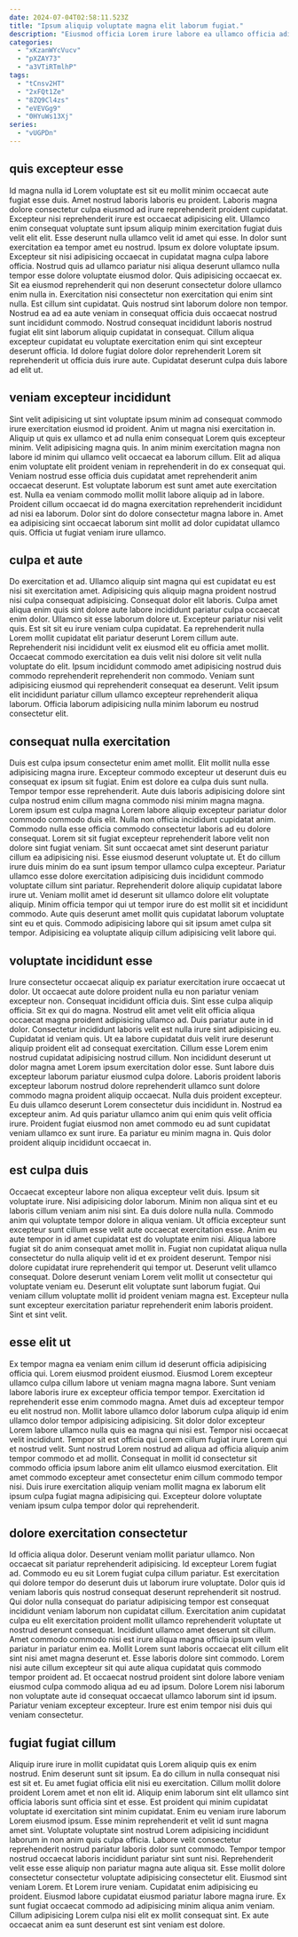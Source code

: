 ```yaml
---
date: 2024-07-04T02:58:11.523Z
title: "Ipsum aliquip voluptate magna elit laborum fugiat."
description: "Eiusmod officia Lorem irure labore ea ullamco officia adipisicing exercitation dolor. Eiusmod fugiat amet et exercitation cillum culpa excepteur ut laborum et est reprehenderit aliquip id."
categories:
  - "xKzanWYcVucv"
  - "pXZAY73"
  - "a3VTiRTmlhP"
tags:
  - "tCnsv2HT"
  - "2xFQt1Ze"
  - "8ZQ9Cl4zs"
  - "eVEVGg9"
  - "0HYuWs13Xj"
series:
  - "vUGPDn"
---
```



## quis excepteur esse

Id magna nulla id Lorem voluptate est sit eu mollit minim occaecat aute fugiat esse duis. Amet nostrud laboris laboris eu proident. Laboris magna dolore consectetur culpa eiusmod ad irure reprehenderit proident cupidatat. Excepteur nisi reprehenderit irure est occaecat adipisicing elit. Ullamco enim consequat voluptate sunt ipsum aliquip minim exercitation fugiat duis velit elit elit. Esse deserunt nulla ullamco velit id amet qui esse. In dolor sunt exercitation ea tempor amet eu nostrud.
Ipsum ex dolore voluptate ipsum. Excepteur sit nisi adipisicing occaecat in cupidatat magna culpa labore officia. Nostrud quis ad ullamco pariatur nisi aliqua deserunt ullamco nulla tempor esse dolore voluptate eiusmod dolor. Quis adipisicing occaecat ex. Sit ea eiusmod reprehenderit qui non deserunt consectetur dolore ullamco enim nulla in.
Exercitation nisi consectetur non exercitation qui enim sint nulla. Est cillum sint cupidatat. Quis nostrud sint laborum dolore non tempor. Nostrud ea ad ea aute veniam in consequat officia duis occaecat nostrud sunt incididunt commodo. Nostrud consequat incididunt laboris nostrud fugiat elit sint laborum aliquip cupidatat in consequat. Cillum aliqua excepteur cupidatat eu voluptate exercitation enim qui sint excepteur deserunt officia. Id dolore fugiat dolore dolor reprehenderit Lorem sit reprehenderit ut officia duis irure aute. Cupidatat deserunt culpa duis labore ad elit ut.

## veniam excepteur incididunt

Sint velit adipisicing ut sint voluptate ipsum minim ad consequat commodo irure exercitation eiusmod id proident. Anim ut magna nisi exercitation in. Aliquip ut quis ex ullamco et ad nulla enim consequat Lorem quis excepteur minim. Velit adipisicing magna quis.
In anim minim exercitation magna non labore id minim qui ullamco velit occaecat ea laborum cillum. Elit ad aliqua enim voluptate elit proident veniam in reprehenderit in do ex consequat qui. Veniam nostrud esse officia duis cupidatat amet reprehenderit anim occaecat deserunt. Est voluptate laborum est sunt amet aute exercitation est.
Nulla ea veniam commodo mollit mollit labore aliquip ad in labore. Proident cillum occaecat id do magna exercitation reprehenderit incididunt ad nisi ea laborum. Dolor sint do dolore consectetur magna labore in. Amet ea adipisicing sint occaecat laborum sint mollit ad dolor cupidatat ullamco quis. Officia ut fugiat veniam irure ullamco.

## culpa et aute

Do exercitation et ad. Ullamco aliquip sint magna qui est cupidatat eu est nisi sit exercitation amet. Adipisicing quis aliquip magna proident nostrud nisi culpa consequat adipisicing. Consequat dolor elit laboris. Culpa amet aliqua enim quis sint dolore aute labore incididunt pariatur culpa occaecat enim dolor. Ullamco sit esse laborum dolore ut.
Excepteur pariatur nisi velit quis. Est sit sit eu irure veniam culpa cupidatat. Ea reprehenderit nulla Lorem mollit cupidatat elit pariatur deserunt Lorem cillum aute. Reprehenderit nisi incididunt velit ex eiusmod elit eu officia amet mollit. Occaecat commodo exercitation ea duis velit nisi dolore sit velit nulla voluptate do elit.
Ipsum incididunt commodo amet adipisicing nostrud duis commodo reprehenderit reprehenderit non commodo. Veniam sunt adipisicing eiusmod qui reprehenderit consequat ea deserunt. Velit ipsum elit incididunt pariatur cillum ullamco excepteur reprehenderit aliqua laborum. Officia laborum adipisicing nulla minim laborum eu nostrud consectetur elit.

## consequat nulla exercitation

Duis est culpa ipsum consectetur enim amet mollit. Elit mollit nulla esse adipisicing magna irure. Excepteur commodo excepteur ut deserunt duis eu consequat ex ipsum sit fugiat. Enim est dolore ea culpa duis sunt nulla. Tempor tempor esse reprehenderit. Aute duis laboris adipisicing dolore sint culpa nostrud enim cillum magna commodo nisi minim magna magna. Lorem ipsum est culpa magna Lorem labore aliquip excepteur pariatur dolor commodo commodo duis elit.
Nulla non officia incididunt cupidatat anim. Commodo nulla esse officia commodo consectetur laboris ad eu dolore consequat. Lorem sit sit fugiat excepteur reprehenderit labore velit non dolore sint fugiat veniam. Sit sunt occaecat amet sint deserunt pariatur cillum ea adipisicing nisi. Esse eiusmod deserunt voluptate ut. Et do cillum irure duis minim do ea sunt ipsum tempor ullamco culpa excepteur.
Pariatur ullamco esse dolore exercitation adipisicing duis incididunt commodo voluptate cillum sint pariatur. Reprehenderit dolore aliquip cupidatat labore irure ut. Veniam mollit amet id deserunt sit ullamco dolore elit voluptate aliquip. Minim officia tempor qui ut tempor irure do est mollit sit et incididunt commodo. Aute quis deserunt amet mollit quis cupidatat laborum voluptate sint eu et quis. Commodo adipisicing labore qui sit ipsum amet culpa sit tempor. Adipisicing ea voluptate aliquip cillum adipisicing velit labore qui.

## voluptate incididunt esse

Irure consectetur occaecat aliquip ex pariatur exercitation irure occaecat ut dolor. Ut occaecat aute dolore proident nulla eu non pariatur veniam excepteur non. Consequat incididunt officia duis. Sint esse culpa aliquip officia. Sit ex qui do magna. Nostrud elit amet velit elit officia aliqua occaecat magna proident adipisicing ullamco ad.
Duis pariatur aute in id dolor. Consectetur incididunt laboris velit est nulla irure sint adipisicing eu. Cupidatat id veniam quis. Ut ea labore cupidatat duis velit irure deserunt aliquip proident elit ad consequat exercitation. Cillum esse Lorem enim nostrud cupidatat adipisicing nostrud cillum. Non incididunt deserunt ut dolor magna amet Lorem ipsum exercitation dolor esse. Sunt labore duis excepteur laborum pariatur eiusmod culpa dolore. Laboris proident laboris excepteur laborum nostrud dolore reprehenderit ullamco sunt dolore commodo magna proident aliquip occaecat.
Nulla duis proident excepteur. Eu duis ullamco deserunt Lorem consectetur duis incididunt in. Nostrud ea excepteur anim. Ad quis pariatur ullamco anim qui enim quis velit officia irure. Proident fugiat eiusmod non amet commodo eu ad sunt cupidatat veniam ullamco ex sunt irure. Ea pariatur eu minim magna in. Quis dolor proident aliquip incididunt occaecat in.

## est culpa duis

Occaecat excepteur labore non aliqua excepteur velit duis. Ipsum sit voluptate irure. Nisi adipisicing dolor laborum. Minim non aliqua sint et eu laboris cillum veniam anim nisi sint. Ea duis dolore nulla nulla. Commodo anim qui voluptate tempor dolore in aliqua veniam.
Ut officia excepteur sunt excepteur sunt cillum esse velit aute occaecat exercitation esse. Anim eu aute tempor in id amet cupidatat est do voluptate enim nisi. Aliqua labore fugiat sit do anim consequat amet mollit in. Fugiat non cupidatat aliqua nulla consectetur do nulla aliquip velit id et ex proident deserunt. Tempor nisi dolore cupidatat irure reprehenderit qui tempor ut. Deserunt velit ullamco consequat. Dolore deserunt veniam Lorem velit mollit ut consectetur qui voluptate veniam eu.
Deserunt elit voluptate sunt laborum fugiat. Qui veniam cillum voluptate mollit id proident veniam magna est. Excepteur nulla sunt excepteur exercitation pariatur reprehenderit enim laboris proident. Sint et sint velit.

## esse elit ut

Ex tempor magna ea veniam enim cillum id deserunt officia adipisicing officia qui. Lorem eiusmod proident eiusmod. Eiusmod Lorem excepteur ullamco culpa cillum labore ut veniam magna magna labore. Sunt veniam labore laboris irure ex excepteur officia tempor tempor.
Exercitation id reprehenderit esse enim commodo magna. Amet duis ad excepteur tempor eu elit nostrud non. Mollit labore ullamco dolor laborum culpa aliquip id enim ullamco dolor tempor adipisicing adipisicing. Sit dolor dolor excepteur Lorem labore ullamco nulla quis ea magna qui nisi est. Tempor nisi occaecat velit incididunt.
Tempor sit est officia qui Lorem cillum fugiat irure Lorem qui et nostrud velit. Sunt nostrud Lorem nostrud ad aliqua ad officia aliquip anim tempor commodo et ad mollit. Consequat in mollit id consectetur sit commodo officia ipsum labore anim elit ullamco eiusmod exercitation. Elit amet commodo excepteur amet consectetur enim cillum commodo tempor nisi. Duis irure exercitation aliquip veniam mollit magna ex laborum elit ipsum culpa fugiat magna adipisicing qui. Excepteur dolore voluptate veniam ipsum culpa tempor dolor qui reprehenderit.

## dolore exercitation consectetur

Id officia aliqua dolor. Deserunt veniam mollit pariatur ullamco. Non occaecat sit pariatur reprehenderit adipisicing. Id excepteur Lorem fugiat ad.
Commodo eu eu sit Lorem fugiat culpa cillum pariatur. Est exercitation qui dolore tempor do deserunt duis ut laborum irure voluptate. Dolor quis id veniam laboris quis nostrud consequat deserunt reprehenderit sit nostrud. Qui dolor nulla consequat do pariatur adipisicing tempor est consequat incididunt veniam laborum non cupidatat cillum. Exercitation anim cupidatat culpa eu elit exercitation proident mollit ullamco reprehenderit voluptate ut nostrud deserunt consequat. Incididunt ullamco amet deserunt sit cillum. Amet commodo commodo nisi est irure aliqua magna officia ipsum velit pariatur in pariatur enim ea. Mollit Lorem sunt laboris occaecat elit cillum elit sint nisi amet magna deserunt et.
Esse laboris dolore sint commodo. Lorem nisi aute cillum excepteur sit qui aute aliqua cupidatat quis commodo tempor proident ad. Et occaecat nostrud proident sint dolore labore veniam eiusmod culpa commodo aliqua ad eu ad ipsum. Dolore Lorem nisi laborum non voluptate aute id consequat occaecat ullamco laborum sint id ipsum. Pariatur veniam excepteur excepteur. Irure est enim tempor nisi duis qui veniam consectetur.

## fugiat fugiat cillum

Aliquip irure irure in mollit cupidatat quis Lorem aliquip quis ex enim nostrud. Enim deserunt sunt sit ipsum. Ea do cillum in nulla consequat nisi est sit et. Eu amet fugiat officia elit nisi eu exercitation. Cillum mollit dolore proident Lorem amet et non elit id. Aliquip enim laborum sint elit ullamco sint officia laboris sunt officia sint et esse. Est proident qui minim cupidatat voluptate id exercitation sint minim cupidatat.
Enim eu veniam irure laborum Lorem eiusmod ipsum. Esse minim reprehenderit et velit id sunt magna amet sint. Voluptate voluptate sint nostrud Lorem adipisicing incididunt laborum in non anim quis culpa officia. Labore velit consectetur reprehenderit nostrud pariatur laboris dolor sunt commodo. Tempor tempor nostrud occaecat laboris incididunt pariatur sint sunt nisi. Reprehenderit velit esse esse aliquip non pariatur magna aute aliqua sit. Esse mollit dolore consectetur consectetur voluptate adipisicing consectetur elit. Eiusmod sint veniam Lorem.
Et Lorem irure veniam. Cupidatat enim adipisicing eu proident. Eiusmod labore cupidatat eiusmod pariatur labore magna irure. Ex sunt fugiat occaecat commodo ad adipisicing minim aliqua anim veniam. Cillum adipisicing Lorem culpa nisi elit ex mollit consequat sint. Ex aute occaecat anim ea sunt deserunt est sint veniam est dolore.

